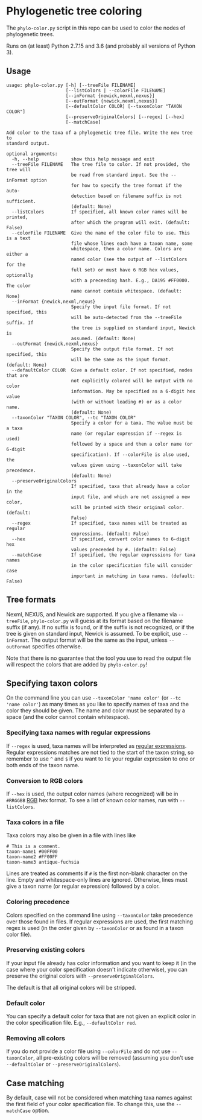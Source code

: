 # Phylogenetic tree coloring

The `phylo-color.py` script in this repo can be used to color the nodes of
phylogenetic trees.

Runs on (at least) Python 2.7.15 and 3.6 (and probably all versions of
Python 3).

## Usage

```
usage: phylo-color.py [-h] [--treeFile FILENAME]
                      [--listColors | --colorFile FILENAME]
                      [--inFormat {newick,nexml,nexus}]
                      [--outFormat {newick,nexml,nexus}]
                      [--defaultColor COLOR] [--taxonColor "TAXON COLOR"]
                      [--preserveOriginalColors] [--regex] [--hex]
                      [--matchCase]

Add color to the taxa of a phylogenetic tree file. Write the new tree to
standard output.

optional arguments:
  -h, --help            show this help message and exit
  --treeFile FILENAME   The tree file to color. If not provided, the tree will
                        be read from standard input. See the --inFormat option
                        for how to specify the tree format if the auto-
                        detection based on filename suffix is not sufficient.
                        (default: None)
  --listColors          If specified, all known color names will be printed,
                        after which the program will exit. (default: False)
  --colorFile FILENAME  Give the name of the color file to use. This is a text
                        file whose lines each have a taxon name, some
                        whitespace, then a color name. Colors are either a
                        named color (see the output of --listColors for the
                        full set) or must have 6 RGB hex values, optionally
                        with a preceeding hash. E.g., DA195 #FF0000. The color
                        name cannot contain whitespace. (default: None)
  --inFormat {newick,nexml,nexus}
                        Specify the input file format. If not specified, this
                        will be auto-detected from the --treeFile suffix. If
                        the tree is supplied on standard input, Newick is
                        assumed. (default: None)
  --outFormat {newick,nexml,nexus}
                        Specify the output file format. If not specified, this
                        will be the same as the input format. (default: None)
  --defaultColor COLOR  Give a default color. If not specified, nodes that are
                        not explicitly colored will be output with no color
                        information. May be specified as a 6-digit hex value
                        (with or without leading #) or as a color name.
                        (default: None)
  --taxonColor "TAXON COLOR", --tc "TAXON COLOR"
                        Specify a color for a taxa. The value must be a taxa
                        name (or regular expression if --regex is used)
                        followed by a space and then a color name (or 6-digit
                        specification). If --colorFile is also used, the
                        values given using --taxonColor will take precedence.
                        (default: None)
  --preserveOriginalColors
                        If specified, taxa that already have a color in the
                        input file, and which are not assigned a new color,
                        will be printed with their original color. (default:
                        False)
  --regex               If specified, taxa names will be treated as regular
                        expressions. (default: False)
  --hex                 If specified, convert color names to 6-digit hex
                        values preceeded by #. (default: False)
  --matchCase           If specified, the regular expressions for taxa names
                        in the color specification file will consider case
                        important in matching in taxa names. (default: False)
```

## Tree formats

Nexml, NEXUS, and Newick are supported.  If you give a filename via
`--treeFile`, `phylo-color.py` will guess at its format based on the
filename suffix (if any). If no suffix is found, or if the suffix is not
recognized, or if the tree is given on standard input, Newick is
assumed. To be explicit, use `--inFormat`.  The output format will be the
same as the input, unless `--outFormat` specifies otherwise.

Note that there is no guarantee that the tool you use to read the output
file will respect the colors that are added by `phylo-color.py`!

## Specifying taxon colors

On the command line you can use `--taxonColor 'name color'` (or `--tc 'name
color'`) as many times as you like to specify names of taxa and the color
they should be given. The name and color must be separated by a space (and
the color cannot contain whitespace).

### Specifying taxa names with regular expressions

If `--regex` is used, taxa names will be interpreted as
[regular expressions](https://en.wikipedia.org/wiki/Regular_expression).
Regular expressions matches are not tied to the start of the taxon string,
so remember to use `^` and `$` if you want to tie your regular expression
to one or both ends of the taxon name.

### Conversion to RGB colors

If `--hex` is used, the output color names (where recognized) will be in
`#RRGGBB`
[RGB](https://en.wikipedia.org/wiki/RGB_color_model#Numeric_representations)
hex format.  To see a list of known color names, run with `--listColors`.

### Taxa colors in a file

Taxa colors may also be given in a file with lines like

    # This is a comment.
    taxon-name1 #00FF00
    taxon-name2 #FF00FF
    taxon-name3 antique-fuchsia

Lines are treated as comments if `#` is the first non-blank character on
the line. Empty and whitespace-only lines are ignored. Otherwise, lines
must give a taxon name (or regular expression) followed by a color.

### Coloring precedence

Colors specified on the command line using `--taxonColor` take precedence
over those found in files. If regular expressions are used, the first
matching regex is used (in the order given by `--taxonColor` or as found in
a taxon color file).

### Preserving existing colors

If your input file already has color information and you want to keep it
(in the case where your color specification doesn't indicate otherwise),
you can preserve the original colors with `--preserveOriginalColors`.

The default is that all original colors will be stripped.

### Default color

You can specify a default color for taxa that are not given an explicit
color in the color specification file. E.g., `--defaultColor red`.

### Removing all colors

If you do not provide a color file using `--colorFile` and do not use
`--taxonColor`, all pre-existing colors will be removed (assuming you don't
use `--defaultColor` or `--preserveOriginalColors`).

## Case matching

By default, case will not be considered when matching taxa names against
the first field of your color specification file. To change this, use the
`--matchCase` option.

